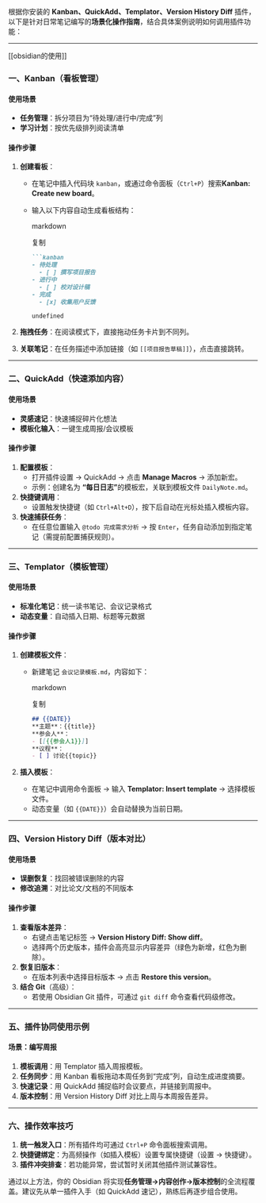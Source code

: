 根据你安装的 ​**​Kanban、QuickAdd、Templator、Version History Diff​**​ 插件，以下是针对日常笔记编写的 ​**​场景化操作指南​**​，结合具体案例说明如何调用插件功能：

---
[[obsidian的使用]]
### 一、​**​Kanban（看板管理）​**​

#### 使用场景

- ​**​任务管理​**​：拆分项目为“待处理/进行中/完成”列
- ​**​学习计划​**​：按优先级排列阅读清单

#### 操作步骤

1. ​**​创建看板​**​：
    - 在笔记中插入代码块 `kanban`，或通过命令面板（`Ctrl+P`）搜索 ​**​Kanban: Create new board​**​。
    - 输入以下内容自动生成看板结构：
        
        markdown
        
        复制
        
        ````markdown
        ```kanban
        - 待处理
          - [ ] 撰写项目报告
        - 进行中
          - [ ] 校对设计稿
        - 完成
          - [x] 收集用户反馈
        ````
        
        ```
        undefined
        ```
        
2. ​**​拖拽任务​**​：在阅读模式下，直接拖动任务卡片到不同列。
3. ​**​关联笔记​**​：在任务描述中添加链接（如 `[[项目报告草稿]]`），点击直接跳转。

---

### 二、​**​QuickAdd（快速添加内容）​**​

#### 使用场景

- ​**​灵感速记​**​：快速捕捉碎片化想法
- ​**​模板化输入​**​：一键生成周报/会议模板

#### 操作步骤

1. ​**​配置模板​**​：
    - 打开插件设置 → QuickAdd → 点击 ​**​Manage Macros​**​ → 添加新宏。
    - 示例：创建名为 ​**​“每日日志”​**​ 的模板宏，关联到模板文件 `DailyNote.md`。
2. ​**​快捷键调用​**​：
    - 设置触发快捷键（如 `Ctrl+Alt+D`），按下后自动在光标处插入模板内容。
3. ​**​快速捕获任务​**​：
    - 在任意位置输入 `@todo 完成需求分析` → 按 `Enter`，任务自动添加到指定笔记（需提前配置捕获规则）。

---

### 三、​**​Templator（模板管理）​**​

#### 使用场景

- ​**​标准化笔记​**​：统一读书笔记、会议记录格式
- ​**​动态变量​**​：自动插入日期、标题等元数据

#### 操作步骤

1. ​**​创建模板文件​**​：
    - 新建笔记 `会议记录模板.md`，内容如下：
        
        markdown
        
        复制
        
        ```markdown
        ## {{DATE}}
        ​**​主题​**​：{{title}}  
        ​**​参会人​**​：  
        - [[{{参会人1}}]]  
        ​**​议程​**​：  
        - [ ] 讨论{{topic}}  
        ```
        
2. ​**​插入模板​**​：
    - 在笔记中调用命令面板 → 输入 ​**​Templator: Insert template​**​ → 选择模板文件。
    - 动态变量（如 `{{DATE}}`）会自动替换为当前日期。

---

### 四、​**​Version History Diff（版本对比）​**​

#### 使用场景

- ​**​误删恢复​**​：找回被错误删除的内容
- ​**​修改追溯​**​：对比论文/文档的不同版本

#### 操作步骤

1. ​**​查看版本差异​**​：
    - 右键点击笔记标签 → ​**​Version History Diff: Show diff​**​。
    - 选择两个历史版本，插件会高亮显示内容差异（绿色为新增，红色为删除）。
2. ​**​恢复旧版本​**​：
    - 在版本列表中选择目标版本 → 点击 ​**​Restore this version​**​。
3. ​**​结合 Git​**​（高级）：
    - 若使用 Obsidian Git 插件，可通过 `git diff` 命令查看代码级修改。

---

### 五、​**​插件协同使用示例​**​

#### 场景：编写周报

1. ​**​模板调用​**​：用 Templator 插入周报模板。
2. ​**​任务同步​**​：用 Kanban 看板拖动本周任务到“完成”列，自动生成进度摘要。
3. ​**​快速记录​**​：用 QuickAdd 捕捉临时会议要点，并链接到周报中。
4. ​**​版本控制​**​：用 Version History Diff 对比上周与本周报告差异。

---

### 六、操作效率技巧

1. ​**​统一触发入口​**​：所有插件均可通过 `Ctrl+P` 命令面板搜索调用。
2. ​**​快捷键绑定​**​：为高频操作（如插入模板）设置专属快捷键（设置 → 快捷键）。
3. ​**​插件冲突排查​**​：若功能异常，尝试暂时关闭其他插件测试兼容性。

通过以上方法，你的 Obsidian 将实现 ​**​任务管理→内容创作→版本控制​**​ 的全流程覆盖。建议先从单一插件入手（如 QuickAdd 速记），熟练后再逐步组合使用。